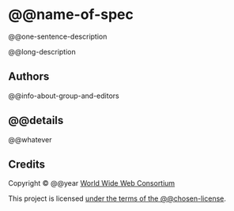 # @@name-of-spec

@@one-sentence-description

@@long-description

## Authors

@@info-about-group-and-editors

## @@details

@@whatever

## Credits

Copyright © @@year [World Wide Web Consortium](http://www.w3.org/)

This project is licensed [under the terms of the @@chosen-license](LICENSE.md).
